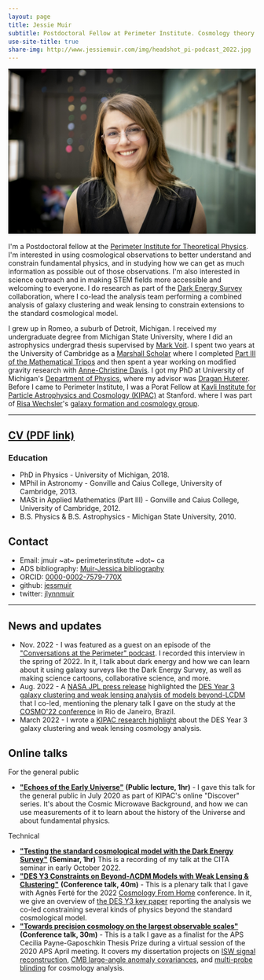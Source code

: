 ```yaml
---
layout: page
title: Jessie Muir
subtitle: Postdoctoral Fellow at Perimeter Institute. Cosmology theory and data analysis to learn about fundamental physics.
use-site-title: true
share-img: http://www.jessiemuir.com/img/headshot_pi-podcast_2022.jpg
---
```

![](/img/headshot_pi-podcast_2022.jpg "Portrait of Jessie taken at Perimeter Institute in spring 2022.")

I'm a Postdoctoral fellow at the [Perimeter Institute for Theoretical Physics](https://perimeterinstitute.ca/). I'm interested in using cosmological observations to better understand and constrain fundamental physics, and in studying how we can get as much information as possible out of those observations. I'm also interested in science outreach and in making STEM fields more accessible and welcoming to everyone. I do research as part of the [Dark Energy Survey](https://www.darkenergysurvey.org/) collaboration, where I co-lead the analysis team performing a combined analysis of galaxy clustering and weak lensing to constrain extensions to the standard cosmological model.

I grew up in Romeo, a suburb of Detroit, Michigan.  I received my undergraduate degree from Michigan State University, where I did an astrophysics undergrad thesis supervised by [Mark Voit](https://web.pa.msu.edu/people/voit/Mark.html). I spent two years at the University of Cambridge as a [Marshall Scholar](http://www.marshallscholarship.org/) where I completed [Part III of the Mathematical Tripos](https://www.maths.cam.ac.uk/postgrad/part-iii/prospective.html) and then spent a year working on modified gravity research with [Anne-Christine Davis](cam.ac.uk/people/a.c.davis/).  I got my PhD at University of Michigan's [Department of Physics](https://lsa.umich.edu/physics), where my advisor was [Dragan Huterer](http://www-personal.umich.edu/~huterer/). Before I came to Perimeter Institute, I was a Porat Fellow at [Kavli Institute for Particle Astrophysics and Cosmology (KIPAC)](https://kipac.stanford.edu/) at Stanford. where I was part of [Risa Wechsler](https://www.risawechsler.com/)'s [galaxy formation and cosmology group](https://www.risawechsler.com/gfc-group.html).


---
## [CV (PDF link)](Muir-CV-oct2022.pdf)

### Education

* PhD in Physics - University of Michigan, 2018.
* MPhil in Astronomy - Gonville and Caius College, University of Cambridge, 2013.
* MASt in Applied Mathematics (Part III) - Gonville and Caius College, University of Cambridge, 2012.
* B.S. Physics & B.S. Astrophysics - Michigan State University, 2010.

## Contact

* Email: jmuir ~at~ perimeterinstitute ~dot~ ca
* ADS bibliography: [Muir-Jessica bibliography](https://ui.adsabs.harvard.edu/public-libraries/6-hOYpXQQ_2TVE--3e5bhA)
* ORCID: [0000-0002-7579-770X](http://orcid.org/0000-0002-7579-770X)
* github: [jessmuir](https://github.com/jessmuir)
* twitter: [jlynnmuir](https://twitter.com/jlynnmuir)

---
## News and updates

* Nov. 2022 -  I was  featured as a guest on an episode of the ["Conversations at the Perimeter" podcast](https://www.podbean.com/ew/pb-cuwuz-1301c33).   I recorded this interview  in the spring of 2022. In it, I talk about dark energy and how we can learn about it using galaxy surveys like the Dark Energy Survey, as well as making science cartoons, collaborative science, and more.
* Aug. 2022 - A [NASA JPL press release](https://www.jpl.nasa.gov/news/nasa-scientists-help-probe-dark-energy-by-tes) highlighted the [DES Year 3 galaxy clustering and weak lensing analysis of models beyond-LCDM](https://arxiv.org/abs/2207.05766) that I co-led, mentioning the plenary talk I gave on the study at the [COSMO'22 conference](https://indico.cern.ch/event/886404/) in Rio de Janeiro, Brazil.
* March 2022 - I wrote a [KIPAC research highlight](https://kipac.stanford.edu/highlights/confronting-models-des-year-3-data-or-how-did-we-get-here-and-whats-next) about the DES Year 3 galaxy clustering and weak lensing cosmology analysis. 

## Online talks

For the general public
* [**"Echoes of the Early Universe"**](https://www.youtube.com/watch?v=FDKzkWo0ucQ) **(Public lecture, 1hr)** -  I gave this talk for the general public in July 2020 as part of KIPAC's online "Discover" series. It's about the  Cosmic Microwave Background, and how we can use measurements of it to learn about the history of the Universe and about fundamental physics.

Technical
* [**"Testing the standard cosmological model with the Dark Energy Survey"**](https://www.youtube.com/watch?v=SeVaV2DD7xo&ab_channel=CITAPresentations) **(Seminar, 1hr)** This is a recording of my talk at the CITA seminar in early October 2022. 
* [**"DES Y3 Constraints on Beyond-ΛCDM Models with Weak Lensing & Clustering"**](https://www.youtube.com/watch?v=Bsf5RTo1bxc&ab_channel=CosmologyfromHome) **(Conference talk, 40m)** - This is a plenary talk that I gave with Agnès Ferté for the 2022 [Cosmology From Home](https://www.cosmologyfromhome.com/) conference. In it, we give an overview of [the DES Y3 key paper](https://arxiv.org/abs/2207.05766) reporting the analysis we co-led constraining several kinds of physics beyond the standard cosmological model. 
* [**"Towards precision cosmology on the largest observable scales"**](http://meetings.aps.org/Meeting/APR20/Session/C03.3) **(Conference talk, 30m)** - This is a talk I gave as a finalist for the APS Cecilia Payne-Gaposchkin Thesis Prize  during a virtual session of the 2020 APS April meeting. It covers my dissertation projects  on [ISW signal reconstruction](https://arxiv.org/abs/1603.06586), [CMB large-angle anomaly covariances](https://arxiv.org/abs/1806.02354), and  [multi-probe blinding](https://arxiv.org/abs/1911.05929) for cosmology analysis.